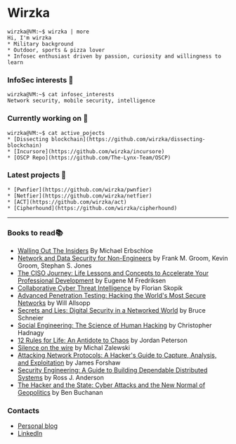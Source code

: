 # Wirzka  
```console
wirzka@VM:~$ wirzka | more
Hi, I'm wirzka
* Military background
* Outdoor, sports & pizza lover
* Infosec enthusiast driven by passion, curiosity and willingness to learn
```

### InfoSec interests  :space_invader: 
```console
wirzka@VM:~$ cat infosec_interests
Network security, mobile security, intelligence
```

### Currently working on :ghost:
```console
wirzka@VM:~$ cat active_pojects
* [Dissecting blockchain](https://github.com/wirzka/dissecting-blockchain)
* [Incursore](https://github.com/wirzka/incursore)
* [OSCP Repo](https://github.com/The-Lynx-Team/OSCP)
```

### Latest projects :milky_way:
```console
* [Pwnfier](https://github.com/wirzka/pwnfier) 
* [Netfier](https://github.com/wirzka/netfier)
* [ACT](https://github.com/wirzka/act)
* [Cipherhound](https://github.com/wirzka/cipherhound)
```

---

### Books to read:books: 
- [Walling Out The Insiders](https://www.routledge.com/Walling-Out-the-Insiders-Controlling-Access-to-Improve-Organizational-Security/Erbschloe/p/book/9781138031609) By Michael Erbschloe
- [Network and Data Security for Non-Engineers](https://www.oreilly.com/library/view/network-and-data/9781315350219/) by Frank M. Groom, Kevin Groom, Stephan S. Jones
- [The CISO Journey: Life Lessons and Concepts to Accelerate Your Professional Development](https://www.amazon.it/CISO-Journey-Accelerate-Professional-Development/dp/1138197394) by Eugene M Fredriksen
- [Collaborative Cyber Threat Intelligence](https://www.routledge.com/Collaborative-Cyber-Threat-Intelligence-Detecting-and-Responding-to-Advanced/Skopik/p/book/9781138031821) by Florian Skopik
- [Advanced Penetration Testing: Hacking the World's Most Secure Networks](https://onlinelibrary.wiley.com/doi/book/10.1002/9781119367741) by Will Allsopp
- [Secrets and Lies: Digital Security in a Networked World](https://onlinelibrary.wiley.com/doi/book/10.1002/9781119183631) by Bruce Schneier
- [Social Engineering: The Science of Human Hacking](https://onlinelibrary.wiley.com/doi/book/10.1002/9781119433729) by Christopher Hadnagy
- [12 Rules for Life: An Antidote to Chaos](https://www.jordanbpeterson.com/12-rules-for-life/) by Jordan Peterson
- [Silence on the wire](https://nostarch.com/silence.htm) by Michal Zalewski
- [Attacking Network Protocols: A Hacker's Guide to Capture, Analysis, and Exploitation](https://nostarch.com/networkprotocols) by James Forshaw
- [Security Engineering: A Guide to Building Dependable Distributed Systems](https://www.wiley.com/en-us/Security+Engineering%3A+A+Guide+to+Building+Dependable+Distributed+Systems%2C+2nd+Edition-p-9780470068526) by Ross J. Anderson
- [The Hacker and the State: Cyber Attacks and the New Normal of Geopolitics](https://www.hup.harvard.edu/catalog.php?isbn=9780674987555) by Ben Buchanan


### Contacts
* [Personal blog](https://andreagrigoletto.com/)
* [LinkedIn](https://www.linkedin.com/in/andrea-grigoletto/)
